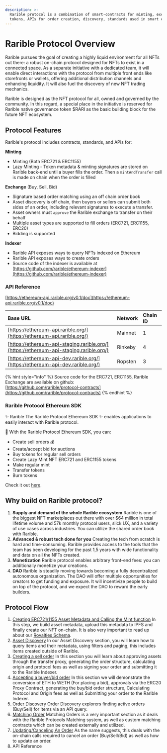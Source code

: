 ```yaml
---
description: >-
  Rarible protocol is a combination of smart-contracts for minting, exchanging
  tokens, APIs for order creation, discovery, standards used in smart contracts.
---
```


# Rarible Protocol Overview

Rarible pursues the goal of creating a highly liquid environment for all NFTs out there: a robust on-chain protocol designed for NFTs to exist in a connected space. As a separate initiative with a dedicated team, it will enable direct interactions with the protocol from multiple front ends like storefronts or wallets, offering additional distribution channels and enhancing liquidity. It will also fuel the discovery of new NFT trading mechanics.

Rarible is designed as the NFT protocol for all, owned and governed by the community. In this regard, a special place in the initiative is reserved for Rarible native governance token $RARI as the basic building block for the future NFT ecosystem.

## Protocol Features

Rarible's protocol includes contracts, standards, and APIs for:

**Minting**

* Minting \(Both ERC721 & ERC1155\)
* Lazy Minting - Token metadata & minting signatures are stored on Rarible back-end until a buyer fills the order. Then a `mintAndTransfer` call is made on chain when the order is filled

**Exchange** \(Buy, Sell, Bid\)

* Signature based order matching using an off chain order book
* Asset discovery is off chain, then buyers or sellers can submit both sides of an order, including relevant signatures to execute a transfer.
* Asset owners must `approve` the Rarible exchange to transfer on their behalf
* Multiple asset types are supported to fill orders \(ERC721, ERC1155, ERC20\)
* Bidding is supported

**Indexer**

* Rarible API exposes ways to query NFTs indexed on Ethereum
* Rarible API exposes ways to create orders
* Source code of the indexer is available at [https://github.com/rarible/ethereum-indexer](https://github.com/rarible/ethereum-indexer)

### API Reference

[https://ethereum-api.rarible.org/v0.1/doc](https://ethereum-api.rarible.org/v0.1/doc)

| Base URL | Network | Chain ID |
| :--- | :--- | :--- |
| [https://ethereum-api.rarible.org/](https://ethereum-api.rarible.org/) | Mainnet | 1 |
| [https://ethereum-api-staging.rarible.org/](https://ethereum-api-staging.rarible.org/) | Rinkeby | 4 |
| [https://ethereum-api-dev.rarible.org/](https://ethereum-api-dev.rarible.org/) | Ropsten | 3 |

{% hint style="info" %}
Source code for the ERC721, ERC1155, Rarible Exchange are available on github:  
[https://github.com/rarible/protocol-contracts](https://github.com/rarible/protocol-contracts)
{% endhint %}

### Rarible Protocol Ethereum SDK

✨ Rarible The Rarible Protocol Ethereum SDK ✨ enables applications to easily interact with Rarible protocol.

👷 With the Rarible Protocol Ethereum SDK, you can:

* Create sell orders 💰
* Create/accept bid for auctions
* Buy tokens for regular sell orders
* Create Lazy Mint NFT ERC721 and ERC1155 tokens
* Make regular mint
* Transfer tokens
* Burn tokens

Check it out [here](sdk.md).

## Why build on Rarible protocol?

1. **Supply and demand of the whole Rarible ecosystem** Rarible is one of the biggest NFT marketplaces out there with over $64 million in total lifetime volume and 57k monthly protocol users, slick UX, and a variety of use cases across industries. You can utilize the shared order book with Rarible.
2. **Advanced & robust tech done for you** Creating the tech from scratch is hard and time-consuming. Rarible provides access to the tools that the team has been developing for the past 1,5 years with wide functionality and data on all the NFTs created.
3. **Monetization**  Rarible protocol enables arbitrary front-end fees: you can additionally monetize your creations.
4. **DAO**  Rarible is steadily moving towards becoming a fully decentralized autonomous organization. The DAO will offer multiple opportunities for creators to get funding and exposure. It will incentivize people to build on top of the protocol, and we expect the DAO to reward the early builders.

## Protocol Flow

1. [Creating ERC721/1155 Asset Metadata and Calling the Mint function](asset/creating-an-asset.md) In this step, we build asset metadata, upload this metadata to IPFS and finally create our NFT on-chain. It is also very important to read up about our [Royalties Schema](asset/royalties-schema.md).
2. [Asset Discovery](asset/asset-discovery.md) In our Asset Discovery section, you will learn how to query items and their metadata, using filters and paging, this includes items created outside of Rarible.
3. [Creating a sell order](exchange/creating-a-sell-order.md) In this section you will learn about approving assets through the transfer proxy, generating the order structure, calculating origin and protocol fees as well as signing your order and submitting it to the Rarible Indexer.
4. [Accepting a buyer/bid order](exchange/accepting-a-buy-order.md) In this section we will demonstrate the conversion of ETH to WETH \(For placing a bid\), approvals via the ERC20 Proxy Contract, generating the buy/bid order structure,  Calculating Protocol and Origin fees as well as Submitting your order to the Rarible Indexer.
5. [Order Discovery](exchange/order-discovery.md) Order Discovery explorers finding active orders \(Buy/Sell\) for items via an API query.
6. [Matching Order](smart-contracts/matching-orders.md) Matching Orders is a very important section as it deals with the Rarible Protocols Matching system, as well as custom matching contracts which can be created externally and utilized.  
7. [Updating/Canceling An Order](exchange/updating-cancelling-an-order.md) As the name suggests, this deals with the on-chain calls required to cancel an order \(Buy/Sell/Bid\) as well as how to update an order.
8. API Reference

